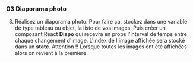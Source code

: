 ### 03 Diaporama photo

3. Réalisez un diaporama photo. 
Pour faire ça, stockez dans une variable de type tableau ou objet, la liste de vos images. Puis créer un composant React **Diapo** qui recevra en props l'interval de temps entre chaque changement d'image. L'index de l'image affichée sera stocké dans un **state**.
Attention !! Lorsque toutes les images ont été affichées alors on revient à la première.


